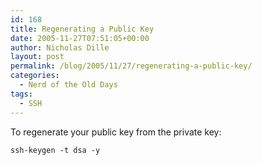 ```yaml
---
id: 168
title: Regenerating a Public Key
date: 2005-11-27T07:51:05+00:00
author: Nicholas Dille
layout: post
permalink: /blog/2005/11/27/regenerating-a-public-key/
categories:
  - Nerd of the Old Days
tags:
  - SSH
---
```

To regenerate your public key from the private key:

<!--more-->

<code class="command">ssh-keygen -t dsa -y</code>
